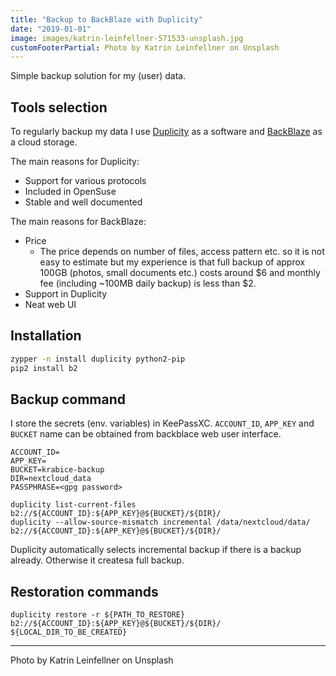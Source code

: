 ```yaml
---
title: "Backup to BackBlaze with Duplicity"
date: "2019-01-01"
image: images/katrin-leinfellner-571533-unsplash.jpg
customFooterPartial: Photo by Katrin Leinfellner on Unsplash
---
```

Simple backup solution for my (user) data.
<!--more-->

## Tools selection

To regularly backup my data I use [Duplicity][Duplicity] as a software and [BackBlaze][BackBlaze] as a cloud storage.

The main reasons for Duplicity:

- Support for various protocols
- Included in OpenSuse
- Stable and well documented

The main reasons for BackBlaze:

* Price
  * The price depends on number of files, access pattern etc. so it is not easy to estimate but my experience is that full backup of approx 100GB (photos, small documents etc.) costs around $6 and monthly fee (including ~100MB daily backup) is less than $2.
* Support in Duplicity
* Neat web UI

## Installation

```sh
zypper -n install duplicity python2-pip
pip2 install b2
```

## Backup command

I store the secrets (env. variables) in KeePassXC. `ACCOUNT_ID`, `APP_KEY` and `BUCKET` name can be obtained from backblace web user interface.

```
ACCOUNT_ID=
APP_KEY=
BUCKET=krabice-backup
DIR=nextcloud_data
PASSPHRASE=<gpg password>

duplicity list-current-files b2://${ACCOUNT_ID}:${APP_KEY}@${BUCKET}/${DIR}/
duplicity --allow-source-mismatch incremental /data/nextcloud/data/ b2://${ACCOUNT_ID}:${APP_KEY}@${BUCKET}/${DIR}/
```

Duplicity automatically selects incremental backup if there is a backup already. Otherwise it createsa full backup.


## Restoration commands

```
duplicity restore -r ${PATH_TO_RESTORE} b2://${ACCOUNT_ID}:${APP_KEY}@${BUCKET}/${DIR}/ ${LOCAL_DIR_TO_BE_CREATED}
```

---
Photo by Katrin Leinfellner on Unsplash

[Duplicity]: http://duplicity.nongnu.org/
[BackBlaze]: https://www.backblaze.com/
[HowTo]: https://www.backblaze.com/blog/backing-linux-backblaze-b2-duplicity-restic/

